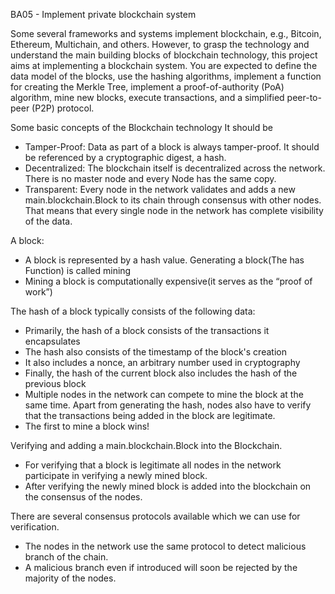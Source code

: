 BA05 - Implement private blockchain system

Some several frameworks and systems implement blockchain, e.g., Bitcoin, Ethereum, Multichain, and others. However, to grasp the technology and
understand the main building blocks of blockchain technology, this project aims at implementing a blockchain system. You are expected to define the
data model of the blocks, use the hashing algorithms, implement a function for creating the Merkle Tree, implement a proof-of-authority (PoA)
algorithm, mine new blocks, execute transactions, and a simplified peer-to-peer (P2P) protocol.

Some basic concepts of the Blockchain technology It should be

- Tamper-Proof: Data as part of a block is always tamper-proof. It should be referenced by a cryptographic digest, a hash.
- Decentralized: The blockchain itself is decentralized across the network. There is no master node and every Node has the same copy.
- Transparent: Every node in the network validates and adds a new main.blockchain.Block to its chain through consensus with other nodes. That means that every
  single node in the network has complete visibility of the data.

A block:

- A block is represented by a hash value. Generating a block(The has Function) is called mining
- Mining a block is computationally expensive(it serves as the “proof of work”)

The hash of a block typically consists of the following data:

- Primarily, the hash of a block consists of the transactions it encapsulates
- The hash also consists of the timestamp of the block's creation
- It also includes a nonce, an arbitrary number used in cryptography
- Finally, the hash of the current block also includes the hash of the previous block
- Multiple nodes in the network can compete to mine the block at the same time. Apart from generating the hash, nodes also have to verify that the
  transactions being added in the block are legitimate.
- The first to mine a block wins!

Verifying and adding a main.blockchain.Block into the Blockchain.

- For verifying that a block is legitimate all nodes in the network participate in verifying a newly mined block.
- After verifying the newly mined block is added into the blockchain on the consensus of the nodes.

There are several consensus protocols available which we can use for verification.

- The nodes in the network use the same protocol to detect malicious branch of the chain.
- A malicious branch even if introduced will soon be rejected by the majority of the nodes.

